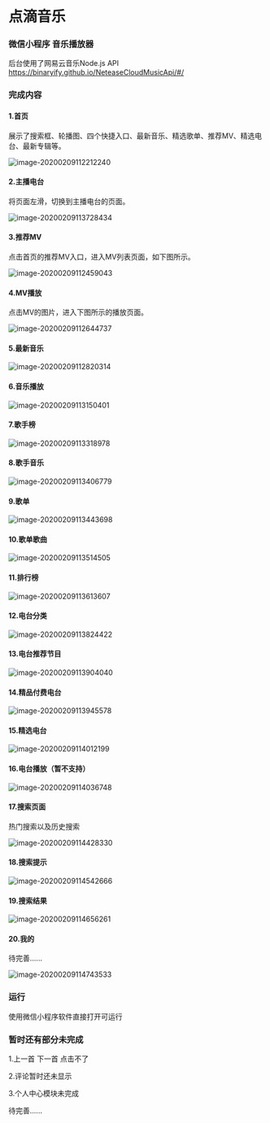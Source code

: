 # 点滴音乐 

### 微信小程序 音乐播放器

后台使用了网易云音乐Node.js API  https://binaryify.github.io/NeteaseCloudMusicApi/#/ 

### 完成内容

#### 1.首页

展示了搜索框、轮播图、四个快捷入口、最新音乐、精选歌单、推荐MV、精选电台、最新专辑等。

![image-20200209112212240](readmePic\image-20200209112212240.png)

#### 2.主播电台

将页面左滑，切换到主播电台的页面。

![image-20200209113728434](.\readmePic\image-20200209113728434.png)

#### 3.推荐MV

点击首页的推荐MV入口，进入MV列表页面，如下图所示。

![image-20200209112459043](.\readmePic\image-20200209112459043.png)

#### 4.MV播放

点击MV的图片，进入下图所示的播放页面。

![image-20200209112644737](.\readmePic\image-20200209112644737.png)

#### 5.最新音乐

![image-20200209112820314](.\readmePic\image-20200209112820314.png)

#### 6.音乐播放

![image-20200209113150401](.\readmePic\image-20200209113150401.png)

#### 7.歌手榜

![image-20200209113318978](.\readmePic\image-20200209113318978.png)

#### 8.歌手音乐

![image-20200209113406779](.\readmePic\image-20200209113406779.png)

#### 9.歌单

![image-20200209113443698](.\readmePic\image-20200209113443698.png)

#### 10.歌单歌曲

![image-20200209113514505](.\readmePic\image-20200209113514505.png)

#### 11.排行榜

![image-20200209113613607](.\readmePic\image-20200209113613607.png)

#### 12.电台分类

![image-20200209113824422](.\readmePic\image-20200209113824422.png)

#### 13.电台推荐节目

![image-20200209113904040](.\readmePic\image-20200209113904040.png)

#### 14.精品付费电台

![image-20200209113945578](.\readmePic\image-20200209113945578.png)

#### 15.精选电台

![image-20200209114012199](.\readmePic\image-20200209114012199.png)

#### 16.电台播放（暂不支持）

![image-20200209114036748](.\readmePic\image-20200209114036748.png)



#### 17.搜索页面

热门搜索以及历史搜索

![image-20200209114428330](.\readmePic\image-20200209114428330.png)

#### 18.搜索提示

![image-20200209114542666](.\readmePic\image-20200209114542666.png)

#### 19.搜索结果

![image-20200209114656261](.\readmePic\image-20200209114656261.png)

#### 20.我的

待完善......

![image-20200209114743533](.\readmePic\image-20200209114743533.png)

### 运行

使用微信小程序软件直接打开可运行

### 暂时还有部分未完成

1.上一首 下一首 点击不了

2.评论暂时还未显示

3.个人中心模块未完成

待完善......

